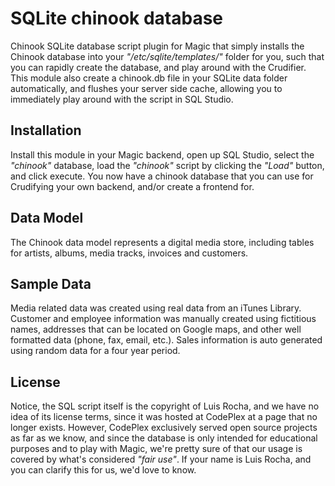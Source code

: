 # SQLite chinook database

Chinook SQLite database script plugin for Magic that simply installs the Chinook database into
your _"/etc/sqlite/templates/"_ folder for you, such that you can rapidly create the database,
and play around with the Crudifier. This module also create a chinook.db file in your SQLite data
folder automatically, and flushes your server side cache, allowing you to immediately play around
with the script in SQL Studio.

## Installation

Install this module in your Magic backend, open up SQL Studio, select the _"chinook"_ database,
load the _"chinook"_ script by clicking the _"Load"_ button, and click execute. You now have a
chinook database that you can use for Crudifying your own backend, and/or create a frontend for.

## Data Model

The Chinook data model represents a digital media store, including tables for artists, albums, media
tracks, invoices and customers.

## Sample Data

Media related data was created using real data from an iTunes Library. Customer and employee
information was manually created using fictitious names, addresses that can be located on Google maps,
and other well formatted data (phone, fax, email, etc.). Sales information is auto generated using
random data for a four year period.

## License

Notice, the SQL script itself is the copyright of Luis Rocha, and we have no idea of its license
terms, since it was hosted at CodePlex at a page that no longer exists. However, CodePlex exclusively
served open source projects as far as we know, and since the database is only intended for educational
purposes and to play with Magic, we're pretty sure of that our usage is covered by what's considered
_"fair use"_. If your name is Luis Rocha, and you can clarify this for us, we'd love to know.

